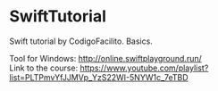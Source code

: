 # SwiftTutorial
Swift tutorial by CodigoFacilito. Basics.  

Tool for Windows: http://online.swiftplayground.run/  
Link to the course: https://www.youtube.com/playlist?list=PLTPmvYfJJMVp_YzS22WI-5NYW1c_7eTBD
